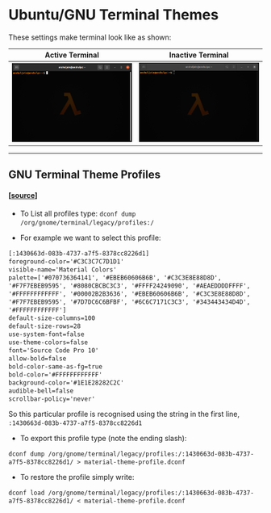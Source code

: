 # Ubuntu/GNU Terminal Themes
These settings make terminal look like as shown:

Active Terminal           |  Inactive Terminal
:-------------------------:|:-------------------------:
![Active Terminal](https://github.com/anshuljain21120/Exports-and-configs/blob/master/Ubuntu/GNU%20Terminal%20Themes/Terminal%20-%20Active.png)  |  ![Inactive Terminal](https://github.com/anshuljain21120/Exports-and-configs/blob/master/Ubuntu/GNU%20Terminal%20Themes/Terminal%20-%20Inactive.png)

---------------------------
## GNU Terminal Theme Profiles
#### [[source]((https://gist.github.com/reavon/0bbe99150810baa5623e5f601aa93afc))] 

* To List all profiles type: ```dconf dump /org/gnome/terminal/legacy/profiles:/```

* For example we want to select this profile: 
```
[:1430663d-083b-4737-a7f5-8378cc8226d1]
foreground-color='#C3C3C7C7D1D1'
visible-name='Material Colors'
palette=['#070736364141', '#EBEB60606B6B', '#C3C3E8E88D8D', '#F7F7EBEB9595', '#8080CBCBC3C3', '#FFFF24249090', '#AEAEDDDDFFFF', '#FFFFFFFFFFFF', '#00002B2B3636', '#EBEB60606B6B', '#C3C3E8E88D8D', '#F7F7EBEB9595', '#7D7DC6C6BFBF', '#6C6C7171C3C3', '#343443434D4D', '#FFFFFFFFFFFF']
default-size-columns=100
default-size-rows=28
use-system-font=false
use-theme-colors=false
font='Source Code Pro 10'
allow-bold=false
bold-color-same-as-fg=true
bold-color='#FFFFFFFFFFFF'
background-color='#1E1E28282C2C'
audible-bell=false
scrollbar-policy='never'
```
So this particular profile is recognised using the string in the first line, `:1430663d-083b-4737-a7f5-8378cc8226d1`

  * To export this profile type (note the ending slash):
  ```
  dconf dump /org/gnome/terminal/legacy/profiles:/:1430663d-083b-4737-a7f5-8378cc8226d1/ > material-theme-profile.dconf
  ```
  * To restore the profile simply write:
  ```
  dconf load /org/gnome/terminal/legacy/profiles:/:1430663d-083b-4737-a7f5-8378cc8226d1/ < material-theme-profile.dconf
  ```
